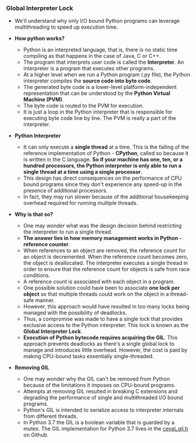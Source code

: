 ### Global Interpreter Lock

- We'll understand why only I/O bound Python programs can leverage multithreading to speed up execution time.
- **How python works?**

  - Python is an interpreted language, that is, there is no static time compiling as that happens in the case of Java, C or C++.
  - The program that interprets user code is called the **Interpreter**. An interpreter is a program that executes other programs.
  - At a higher level when we run a Python program (.py file), the Python interpreter compiles the **source code into byte code**.
  - The generated byte code is a lower-level platform-independent representation that can be understood by the **Python Virtual Machine (PVM)**.
  - The byte code is routed to the PVM for execution.
  - It is just a loop in the Python interpreter that is responsible for executing byte code line by line. The PVM is really a part of the interpreter.

- **Python Interpreter**

  - It can only execute a **single thread** at a time. This is the falling of the reference implementation of Python - **CPython**, called so because it is written in the C language. **So if your machine has one, ten, or a hundred processors, the Python interpreter is only able to run a single thread at a time using a single processor**.
  - This design has direct consequences on the performance of CPU bound programs since they don't experience any speed-up in the presence of additional processors.
  - In fact, they may run slower because of the additional housekeeping overhead required for running multiple threads.

- **Why is that so?**

  - One may wonder what was the design decision behind restricting the interpreter to run a single thread.
  - **The answer lies in how memory management works in Python - reference counter**.
  - When references to an object are removed, the reference count for an object is decremented. When the reference count becomes zero, the object is deallocated. The interpreter executes a single thread in order to ensure that the reference count for objects is safe from race conditions.
  - A reference count is associated with each object in a program.
  - One possible solution could have been to associate **one lock per object** so that multiple threads could work on the object in a thread-safe manner.
  - However, this approach would have resulted in too many locks being managed with the possibility of deadlocks.
  - Thus, a compromise was made to have a single lock that provides exclusive access to the Python interpreter. This lock is known as the **Global Interpreter Lock**.
  - **Execution of Python bytecode requires acquiring the GIL**. This approach prevents deadlocks as there's a single global lock to manage and introduces little overhead. However, the cost is paid by making CPU-bound tasks essentially single-threaded.

- **Removing GIL**
  - One may wonder why the GIL can't be removed from Python because of the limitations it imposes on CPU-bound programs.
  - Attempts at removing GIL resulted in breaking C extensions and degrading the performance of single and multithreaded I/O bound programs.
  - Python's GIL is intended to serialize access to interpreter internals from different threads.
  - In Python 3.7 the GIL is a boolean variable that is guarded by a mutex. The GIL implementation for Python 3.7 lives in the [ceval_gil.h](https://github.com/python/cpython/blob/3.7/Python/ceval_gil.h) on Github.
